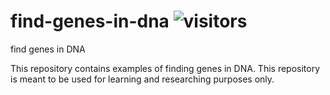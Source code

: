 # find-genes-in-dna ![visitors](https://visitor-badge.glitch.me/badge?page_id=odilov.find-genes-in-dna)
find genes in DNA

This repository contains examples of finding genes in DNA. This repository is meant to be used for learning and researching purposes only.


